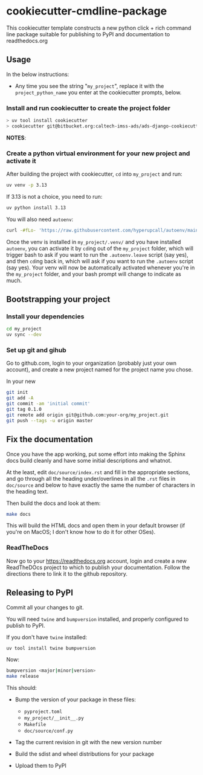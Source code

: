 # cookiecutter-cmdline-package

This cookiecutter template constructs a new python click + rich command line package suitable for publishing to PyPI and documentation to readthedocs.org

## Usage

In the below instructions:

* Any time you see the string "`my_project`", replace it with the
  `project_python_name` you enter at the cookiecutter prompts, below.

### Install and run cookiecutter to create the project folder

```bash
> uv tool install cookiecutter
> cookiecutter git@bitbucket.org:caltech-imss-ads/ads-django-cookiecutter.git
```

**NOTES**:

### Create a python virtual environment for your new project and activate it

After building the project with cookiecutter, ``cd`` into ``my_project`` and run:

```bash
uv venv -p 3.13
```

If 3.13 is not a choice, you need to run:

```bash
uv python install 3.13
```

You will also need `autoenv`:

``` bash
curl -#fLo- 'https://raw.githubusercontent.com/hyperupcall/autoenv/main/scripts/install.sh' | sh
```

Once the venv is installed in `my_project/.venv/` and you have installed
`autoenv`, you can activate it by ``cd``ing out of the ``my_project`` folder,
which will trigger bash to ask if you want to run the ``.autoenv.leave`` script
(say yes), and then ``cd``ing back in, which will ask if you want to run the
`.autoenv` script (say yes). Your venv will now be automatically activated
whenever you're in the ``my_project`` folder, and your bash prompt will change
to indicate as much.

## Bootstrapping your project

### Install your dependencies

```bash
cd my_project
uv sync --dev
```

### Set up git and gihub

Go to github.com, login to your organization (probably just your own account),
and create a new project named for the project name you chose.

In your new

```bash
git init
git add -A
git commit -am 'initial commit'
git tag 0.1.0
git remote add origin git@github.com:your-org/my_project.git
git push --tags -u origin master
```

## Fix the documentation

Once you have the app working, put some effort into making the Sphinx
docs build cleanly and have some initial descriptions and whatnot.

At the least, edit `doc/source/index.rst` and fill in the appropriate sections,
and go through all the heading under/overlines in all the `.rst` files in
`doc/source` and below to have exactly the same the number of characters in the
heading text.

Then build the docs and look at them:

```bash
make docs
```

This will build the HTML docs and open them in your default browser (if you're on MacOS; I don't know how to do it for other OSes).

### ReadTheDocs

Now go to your <https://readthedocs.org> account, login and create a new ReadTheDOcs project to which to publish your documentation.  Follow the directions there to link it to the github repository.

## Releasing to PyPI

Commit all your changes to git.

You will need ``twine`` and ``bumpversion`` installed, and properly configured to publish to PyPI.

If you don't have ``twine`` installed:

```bash
uv tool install twine bumpversion
```

Now:

```bash
bumpversion <major|minor|version>
make release
```

This should:

* Bump the version of your package in these files:

    * `pyproject.toml`
    * `my_project/__init__.py`
    * `Makefile`
    * `doc/source/conf.py`

* Tag the current revision in git with the new version number
* Build the sdist and wheel distributions for your package
* Upload them to PyPI
